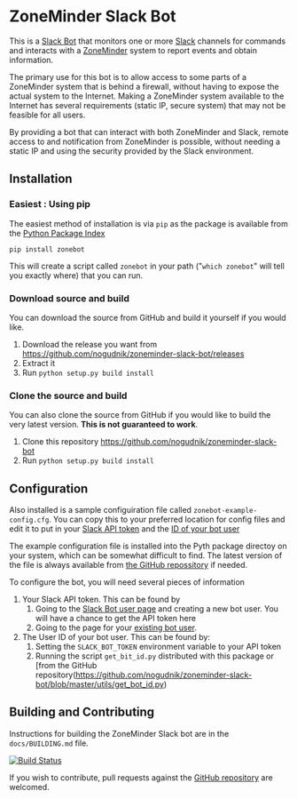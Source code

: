 # ZoneMinder Slack Bot

This is a [Slack Bot](https://api.slack.com/bot-users) that monitors one or
more [Slack](https://slack.com) channels for commands and interacts with
a [ZoneMinder](https://www.zoneminder.com/) system to report events and
obtain information.

The primary use for this bot is to allow access to some parts of a ZoneMinder
system that is behind a firewall, without having to expose the actual system
to the Internet. Making a ZoneMinder system available to the Internet has
several requirements (static IP, secure system) that may not be feasible for all
users.

By providing a bot that can interact with both ZoneMinder and Slack, remote
access to and notification from ZoneMinder is possible, without needing a static
IP and using the security provided by the Slack environment.

## Installation

### Easiest : Using pip

The easiest method of installation is via `pip` as the package is available
from the [Python Package Index](https://pypi.python.org/pypi)

    pip install zonebot

This will create a script called `zonebot` in your path ("`which zonebot`" will tell
you exactly where) that you can run.

### Download source and build

You can download the source from GitHub and build it yourself if you would like.

1. Download the release you want from https://github.com/nogudnik/zoneminder-slack-bot/releases
1. Extract it
1. Run `python setup.py build install`

### Clone the source and build

You can also clone the source from GitHub if you would like to build the very latest
version. **This is not guaranteed to work**.

1. Clone this repository https://github.com/nogudnik/zoneminder-slack-bot
1. Run `python setup.py build install`

Configuration
-------------

Also installed is a sample configuiration file called `zonebot-example-config.cfg`.
You can copy this to your preferred location for config files and edit it to put in
your [Slack API token](https://api.slack.com/tokens) and the
[ID of your bot user](https://api.slack.com/bot-users)

The example configuration file is installed into the Pyth package directoy on
your system, which can be somewhat difficult to find. The latest version of the
file is always available from
[the GitHub repossitory](https://github.com/nogudnik/zoneminder-slack-bot/blob/master/docs/zonebot-example-config.cfg)
if needed.

To configure the bot, you will need several pieces of information

1. Your Slack API token. This can be found by
    1. Going to the [Slack Bot user page](https://api.slack.com/bot-users) and creating
       a new bot user. You will have a chance to get the API token here
    2. Going to the page for your [existing bot user](https://my.slack.com/apps/manage/custom-integrations).
2. The User ID of your bot user. This can be found by:
    1. Setting the `SLACK_BOT_TOKEN` environment variable to your API token
    2. Running the script `get_bit_id.py` distributed with this package or
       [from the GitHub repository(https://github.com/nogudnik/zoneminder-slack-bot/blob/master/utils/get_bot_id.py)

Building and Contributing
-------------------------

Instructions for building the ZoneMinder Slack bot are in the `docs/BUILDING.md`
file.

[![Build Status](https://travis-ci.org/nogudnik/zoneminder-slack-bot.svg?branch=master)](https://travis-ci.org/nogudnik/zoneminder-slack-bot)

If you wish to contribute, pull requests against the
[GitHub repository](https://github.com/nogudnik/zoneminder-slack-bot) are welcomed.
